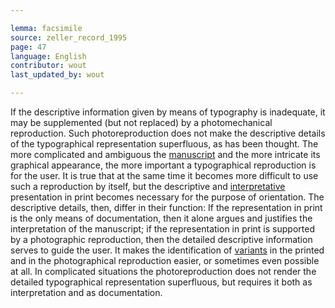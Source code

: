 ```yaml
---

lemma: facsimile
source: zeller_record_1995
page: 47
language: English
contributor: wout
last_updated_by: wout

---
```


If the descriptive information given by means of typography is inadequate, it may be supplemented (but not replaced) by a photomechanical reproduction. Such photoreproduction does not make the descriptive details of the typographical representation superfluous, as has been thought. The more complicated and ambiguous the [manuscript](manuscript.html) and the more intricate its graphical appearance, the more important a typographical reproduction is for the user. It is true that at the same time it becomes more difficult to use such a reproduction by itself, but the descriptive and [interpretative](interpretation.html) presentation in print becomes necessary for the purpose of orientation. The descriptive details, then, differ in their function: If the representation in print is the only means of documentation, then it alone argues and justifies the interpretation of the manuscript; if the representation in print is supported by a photographic reproduction, then the detailed descriptive information serves to guide the user. It makes the identification of [variants](variant.html) in the printed and in the photographical reproduction easier, or sometimes even possible at all. In complicated situations the photoreproduction does not render the detailed typographical representation superfluous, but requires it both as interpretation and as documentation.
